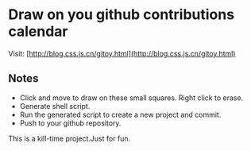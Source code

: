 Draw on you github contributions calendar
========
Visit: [http://blog.css.js.cn/gitoy.html](http://blog.css.js.cn/gitoy.html)

Notes
------
 - Click and move to draw on these small squares. Right click to erase.
 - Generate shell script.
 - Run the generated script to create a new project and commit.
 - Push to your github repository.

This is a kill-time project.Just for fun.
